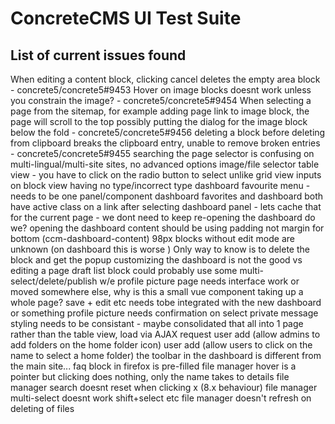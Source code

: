# ConcreteCMS UI Test Suite

## List of current issues found

When editing a content block, clicking cancel deletes the empty area block - concrete5/concrete5#9453
Hover on image blocks doesnt work unless you constrain the image? - concrete5/concrete5#9454
When selecting a page from the sitemap, for example adding page link to image block, the page will scroll to the top possibly putting the dialog for the image block below the fold - concrete5/concrete5#9456
deleting a block before deleting from clipboard breaks the clipboard entry, unable to remove broken entries - concrete5/concrete5#9455
searching the page selector is confusing on multi-lingual/multi-site sites, no advanced options
image/file selector table view - you have to click on the radio button to select unlike grid view
inputs on block view having no type/incorrect type
dashboard favourite menu - needs to be one panel/component
dashboard favorites and dashboard both have active class on a link after selecting
dashboard panel - lets cache that for the current page - we dont need to keep re-opening the dashboard do we? opening the
dashboard content should be using padding not margin for bottom (ccm-dashboard-content) 98px
blocks without edit mode are unknown (on dashboard this is worse ) Only way to know is to delete the block and get the popup
customizing the dashboard is not the good vs editing a page
draft list block could probably use some multi-select/delete/publish w/e
profile picture page needs interface work or moved somewhere else, why is this a small vue component taking up a whole page? save + edit etc needs tobe integrated with the new dashboard or something
profile picture needs confirmation on select
private message styling needs to be consistant - maybe consolidated that all into 1 page rather than the table view, load via AJAX request
user add (allow admins to add folders on the home folder icon)
user add (allow users to click on the name to select a home folder)
the toolbar in the dashboard is different from the main site...
faq block in firefox is pre-filled
file manager hover is a pointer but clicking does nothing, only the name takes to details
file manager search doesnt reset when clicking x (8.x behaviour)
file manager multi-select doesnt work shift+select etc
file manager doesn't refresh on deleting of files
